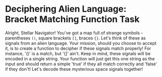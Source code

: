 # Deciphering Alien Language: Bracket Matching Function Task

Alright, Stellar Navigator! You've got a map full of strange symbols - parentheses `()`, square brackets `[]`, braces `{}`. Let's think of these as signals from an alien language. Your mission, should you choose to accept it, is to create a function to decipher if these signals match properly! For instance, '()' is a match, but '{]' ain't. Keep in mind, these signals will be encoded in a single string. Your function will just get this one string as the input and should return a simple 'true' if they all match correctly and 'false' if they don't! Let's decode these mysterious space signals together!